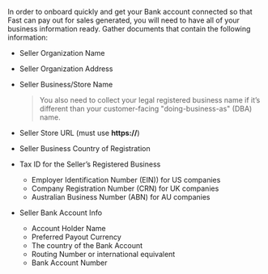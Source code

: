 In order to onboard quickly and get your Bank account connected so that Fast can pay out for sales generated, you will need to have all of your business information ready. Gather documents that contain the following information:

- Seller Organization Name
- Seller Organization Address
- Seller Business/Store Name
  > You also need to collect your legal registered business name if it’s different than your customer-facing "doing-business-as" (DBA) name.
  
- Seller Store URL (must use **https://**)
- Seller Business Country of Registration
- Tax ID for the Seller’s Registered Business
  - Employer Identification Number (EIN)) for US companies
  - Company Registration Number (CRN) for UK companies
  - Australian Business Number (ABN) for AU companies
- Seller Bank Account Info
  - Account Holder Name
  - Preferred Payout Currency
  - The country of the Bank Account
  - Routing Number or international equivalent
  - Bank Account Number

